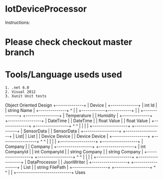 # IotDeviceProcessor
Instructions:
# Please check checkout master branch
# Tools/Language useds used
    1. .net 6.0 
    2. Visual 2012
    3. Xunit Unit tests
    
 Object Oriented Design
                 +--------------+
                 |     Device   |
                 +--------------+
                 | int Id       |
                 | string Name  |
                 +--------------+
                        ^
                        |
                        |
           +------------+------------+
           |                         |
+--------------+             +-----------------+
| Temperature  |             |    Humidity     |
+--------------+             +-----------------+
| DateTime     |             | DateTime        |
| float Value  |             | float Value     |
+--------------+             +-----------------+
          ^                            ^
          |                            |
          |                            |
+------------------+          +------------------+
|    SensorData    |          |    SensorData    |
+------------------+          +------------------+
| List<Temperature>|          | List<Humidity>  |
| Device Device   |          | Device Device   |
+------------------+          +------------------+
          ^                            ^
          |                            |
          |                            |
+------------------+          +------------------+
|      Company     |          |      Company     |
+------------------+          +------------------+
| int CompanyId    |          | int CompanyId    |
| string Company   |          | string Company   |
+------------------+          +------------------+
          ^                            ^
          |                            |
          |                            |
+------------------+          +------------------+
|    DataProcessor |          |     JsonWriter   |
+------------------+          +------------------+
| List<SensorData> |          | string FilePath  |
+------------------+          +------------------+
          ^                            ^
          |                            |
          +----------------------------+
                     Uses
